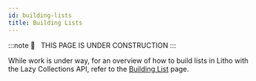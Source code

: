 ```yaml
---
id: building-lists
title: Building Lists
---
```


:::note
🚧   THIS PAGE IS UNDER CONSTRUCTION
:::

While work is under way, for an overview of how to build lists in Litho with the Lazy Collections API, refer to the [Building List](../../kotlin/lazycollections) page.
